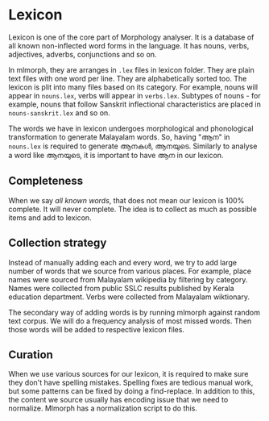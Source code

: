 # Lexicon

Lexicon is one of the core part of Morphology analyser. It is a database of all known non-inflected word forms in the language. It has nouns, verbs, adjectives, adverbs, conjunctions and so on.

In mlmorph, they are arranges in `.lex` files in lexicon folder. They are plain text files with one word per line. They are alphabetically sorted too. The lexicon is plit into many files based on its category. For example, nouns will appear in `nouns.lex`, verbs will appear in `verbs.lex`. Subtypes of nouns - for example, nouns that follow Sanskrit inflectional characteristics are placed in `nouns-sanskrit.lex` and so on.

The words we have in lexicon undergoes morphological and phonological transformation to generate Malayalam words.  So, having "ആന" in `nouns.lex` is required to generate ആനകൾ, ആനയുടെ. Similarly to analyse a word like ആനയുടെ, it is important to have ആന in our lexicon.

## Completeness

When we say *all known words*, that does not mean our lexicon is 100% complete. It will never complete. The idea is to collect as much as possible items and add to lexicon.

## Collection strategy

Instead of manually adding each and every word, we try to add large number of words that we source from various places. For example, place names were sourced from Malayalam wikipedia by filtering by category. Names were collected from public SSLC results published by Kerala education department. Verbs were collected from Malayalam wiktionary.

The secondary way of adding words is by running mlmorph against random text corpus. We will do a frequency analysis of most missed words. Then those words will be added to respective lexicon files.

## Curation

When we use various sources for our lexicon, it is required to make sure they don't have spelling mistakes. Spelling fixes are tedious manual work, but some patterns can be fixed by doing a find-replace. In addition to this, the content we source usually has encoding issue that we need to normalize. Mlmorph has a normalization script to do this.
